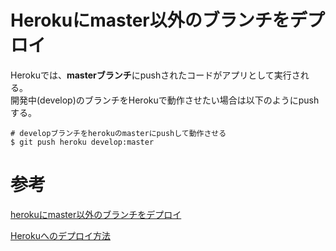 # Herokuにmaster以外のブランチをデプロイ

Herokuでは、**masterブランチ**にpushされたコードがアプリとして実行される。  
開発中(develop)のブランチをHerokuで動作させたい場合は以下のようにpushする。

```
# developブランチをherokuのmasterにpushして動作させる
$ git push heroku develop:master
```

# 参考

[herokuにmaster以外のブランチをデプロイ](https://blog.knjcode.com/push-branch-to-heroku/)

[Herokuへのデプロイ方法](http://judo-engineer.blog.jp/archives/6853624.html)